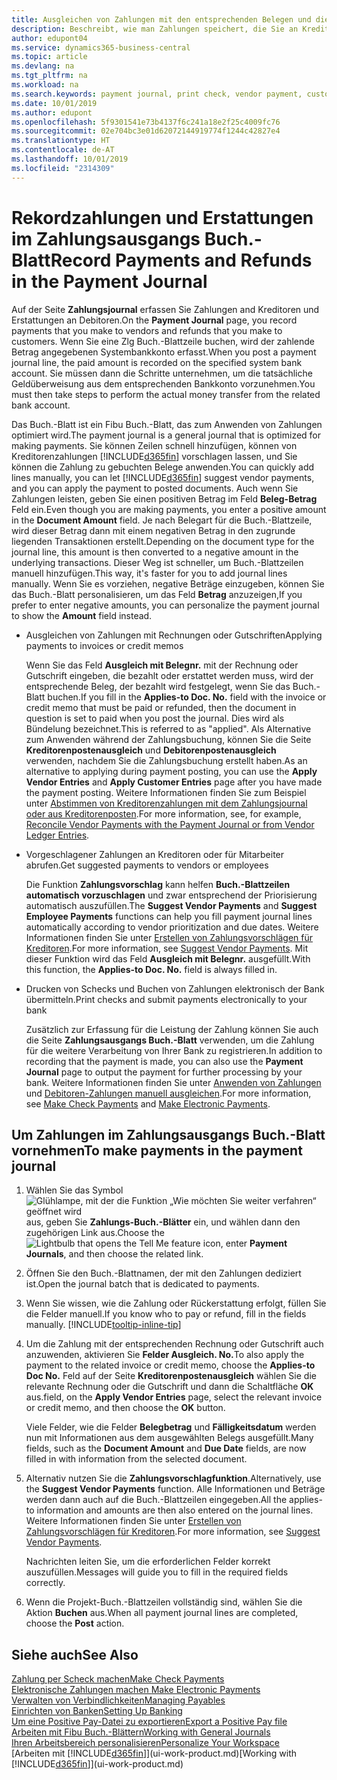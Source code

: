 ```yaml
---
title: Ausgleichen von Zahlungen mit den entsprechenden Belegen und diese buchen| Microsoft Docs
description: Beschreibt, wie man Zahlungen speichert, die Sie an Kreditoren und Erstattungen leisten, die Sie den Debitoren erstellen.
author: edupont04
ms.service: dynamics365-business-central
ms.topic: article
ms.devlang: na
ms.tgt_pltfrm: na
ms.workload: na
ms.search.keywords: payment journal, print check, vendor payment, customer refund, creditor, debt, balance due, AP
ms.date: 10/01/2019
ms.author: edupont
ms.openlocfilehash: 5f9301541e73b4137f6c241a18e2f25c4009fc76
ms.sourcegitcommit: 02e704bc3e01d62072144919774f1244c42827e4
ms.translationtype: HT
ms.contentlocale: de-AT
ms.lasthandoff: 10/01/2019
ms.locfileid: "2314309"
---
```

# <a name="record-payments-and-refunds-in-the-payment-journal"></a><span data-ttu-id="ec8d5-103">Rekordzahlungen und Erstattungen im Zahlungsausgangs Buch.-Blatt</span><span class="sxs-lookup"><span data-stu-id="ec8d5-103">Record Payments and Refunds in the Payment Journal</span></span>

<span data-ttu-id="ec8d5-104">Auf der Seite **Zahlungsjournal** erfassen Sie Zahlungen and Kreditoren und Erstattungen an Debitoren.</span><span class="sxs-lookup"><span data-stu-id="ec8d5-104">On the **Payment Journal** page, you record payments that you make to vendors and refunds that you make to customers.</span></span> <span data-ttu-id="ec8d5-105">Wenn Sie eine Zlg Buch.-Blattzeile buchen, wird der zahlende Betrag angegebenen Systembankkonto erfasst.</span><span class="sxs-lookup"><span data-stu-id="ec8d5-105">When you post a payment journal line, the paid amount is recorded on the specified system bank account.</span></span> <span data-ttu-id="ec8d5-106">Sie müssen dann die Schritte unternehmen, um die tatsächliche Geldüberweisung aus dem entsprechenden Bankkonto vorzunehmen.</span><span class="sxs-lookup"><span data-stu-id="ec8d5-106">You must then take steps to perform the actual money transfer from the related bank account.</span></span>  

<span data-ttu-id="ec8d5-107">Das Buch.-Blatt ist ein Fibu Buch.-Blatt, das zum Anwenden von Zahlungen optimiert wird.</span><span class="sxs-lookup"><span data-stu-id="ec8d5-107">The payment journal is a general journal that is optimized for making payments.</span></span> <span data-ttu-id="ec8d5-108">Sie können Zeilen schnell hinzufügen, können von Kreditorenzahlungen [!INCLUDE[d365fin](includes/d365fin_md.md)] vorschlagen lassen, und Sie können die Zahlung zu gebuchten Belege anwenden.</span><span class="sxs-lookup"><span data-stu-id="ec8d5-108">You can quickly add lines manually, you can let [!INCLUDE[d365fin](includes/d365fin_md.md)] suggest vendor payments, and you can apply the payment to posted documents.</span></span> <span data-ttu-id="ec8d5-109">Auch wenn Sie Zahlungen leisten, geben Sie einen positiven Betrag im Feld **Beleg-Betrag** Feld ein.</span><span class="sxs-lookup"><span data-stu-id="ec8d5-109">Even though you are making payments, you enter a positive amount in the **Document Amount** field.</span></span> <span data-ttu-id="ec8d5-110">Je nach Belegart für die Buch.-Blattzeile, wird dieser Betrag dann mit einem negativen Betrag in den zugrunde liegenden Transaktionen erstellt.</span><span class="sxs-lookup"><span data-stu-id="ec8d5-110">Depending on the document type for the journal line, this amount is then converted to a negative amount in the underlying transactions.</span></span> <span data-ttu-id="ec8d5-111">Dieser Weg ist schneller, um Buch.-Blattzeilen manuell hinzufügen.</span><span class="sxs-lookup"><span data-stu-id="ec8d5-111">This way, it's faster for you to add journal lines manually.</span></span> <span data-ttu-id="ec8d5-112">Wenn Sie es vorziehen, negative Beträge einzugeben, können Sie das Buch.-Blatt personalisieren, um das Feld **Betrag** anzuzeigen,</span><span class="sxs-lookup"><span data-stu-id="ec8d5-112">If you prefer to enter negative amounts, you can personalize the payment journal to show the **Amount** field instead.</span></span>  

- <span data-ttu-id="ec8d5-113">Ausgleichen von Zahlungen mit Rechnungen oder Gutschriften</span><span class="sxs-lookup"><span data-stu-id="ec8d5-113">Applying payments to invoices or credit memos</span></span>

    <span data-ttu-id="ec8d5-114">Wenn Sie das Feld **Ausgleich mit Belegnr.** mit der Rechnung oder Gutschrift eingeben, die bezahlt oder erstattet werden muss, wird der entsprechende Beleg, der bezahlt wird festgelegt, wenn Sie das Buch.-Blatt buchen.</span><span class="sxs-lookup"><span data-stu-id="ec8d5-114">If you fill in the **Applies-to Doc. No.** field with the invoice or credit memo that must be paid or refunded, then the document in question is set to paid when you post the journal.</span></span> <span data-ttu-id="ec8d5-115">Dies wird als Bündelung bezeichnet.</span><span class="sxs-lookup"><span data-stu-id="ec8d5-115">This is referred to as "applied".</span></span> <span data-ttu-id="ec8d5-116">Als Alternative zum Anwenden während der Zahlungsbuchung, können Sie die Seite **Kreditorenpostenausgleich** und **Debitorenpostenausgleich** verwenden, nachdem Sie die Zahlungsbuchung erstellt haben.</span><span class="sxs-lookup"><span data-stu-id="ec8d5-116">As an alternative to applying during payment posting, you can use the **Apply Vendor Entries** and **Apply Customer Entries** page after you have made the payment posting.</span></span> <span data-ttu-id="ec8d5-117">Weitere Informationen finden Sie zum Beispiel unter [Abstimmen von Kreditorenzahlungen mit dem Zahlungsjournal oder aus Kreditorenposten](payables-how-apply-purchase-transactions-manually.md).</span><span class="sxs-lookup"><span data-stu-id="ec8d5-117">For more information, see, for example, [Reconcile Vendor Payments with the Payment Journal or from Vendor Ledger Entries](payables-how-apply-purchase-transactions-manually.md).</span></span>  

- <span data-ttu-id="ec8d5-118">Vorgeschlagener Zahlungen an Kreditoren oder für Mitarbeiter abrufen.</span><span class="sxs-lookup"><span data-stu-id="ec8d5-118">Get suggested payments to vendors or employees</span></span>

    <span data-ttu-id="ec8d5-119">Die Funktion **Zahlungsvorschlag** kann helfen **Buch.-Blattzeilen automatisch vorzuschlagen** und zwar entsprechend der Priorisierung automatisch auszufüllen.</span><span class="sxs-lookup"><span data-stu-id="ec8d5-119">The **Suggest Vendor Payments** and **Suggest Employee Payments** functions can help you fill payment journal lines automatically according to vendor prioritization and due dates.</span></span> <span data-ttu-id="ec8d5-120">Weitere Informationen finden Sie unter [Erstellen von Zahlungsvorschlägen für Kreditoren](payables-how-suggest-vendor-payments.md).</span><span class="sxs-lookup"><span data-stu-id="ec8d5-120">For more information, see [Suggest Vendor Payments](payables-how-suggest-vendor-payments.md).</span></span> <span data-ttu-id="ec8d5-121">Mit dieser Funktion wird das Feld **Ausgleich mit Belegnr.** ausgefüllt.</span><span class="sxs-lookup"><span data-stu-id="ec8d5-121">With this function, the **Applies-to Doc. No.** field is always filled in.</span></span>  

- <span data-ttu-id="ec8d5-122">Drucken von Schecks und Buchen von Zahlungen elektronisch der Bank übermitteln.</span><span class="sxs-lookup"><span data-stu-id="ec8d5-122">Print checks and submit payments electronically to your bank</span></span>

    <span data-ttu-id="ec8d5-123">Zusätzlich zur Erfassung für die Leistung der Zahlung können Sie auch die Seite **Zahlungsausgangs Buch.-Blatt** verwenden, um die Zahlung für die weitere Verarbeitung von Ihrer Bank zu registrieren.</span><span class="sxs-lookup"><span data-stu-id="ec8d5-123">In addition to recording that the payment is made, you can also use the **Payment Journal** page to output the payment for further processing by your bank.</span></span> <span data-ttu-id="ec8d5-124">Weitere Informationen finden Sie unter [Anwenden von Zahlungen](payables-how-work-checks.md) und [Debitoren-Zahlungen manuell ausgleichen](payables-how-export-payments-bank-file.md).</span><span class="sxs-lookup"><span data-stu-id="ec8d5-124">For more information, see [Make Check Payments](payables-how-work-checks.md) and [Make Electronic Payments](payables-how-export-payments-bank-file.md).</span></span>  

## <a name="to-make-payments-in-the-payment-journal"></a><span data-ttu-id="ec8d5-125">Um Zahlungen im Zahlungsausgangs Buch.-Blatt vornehmen</span><span class="sxs-lookup"><span data-stu-id="ec8d5-125">To make payments in the payment journal</span></span>

1. <span data-ttu-id="ec8d5-126">Wählen Sie das Symbol ![Glühlampe, mit der die Funktion „Wie möchten Sie weiter verfahren“ geöffnet wird](media/ui-search/search_small.png "Wie möchten Sie weiter verfahren?") aus, geben Sie **Zahlungs-Buch.-Blätter** ein, und wählen dann den zugehörigen Link aus.</span><span class="sxs-lookup"><span data-stu-id="ec8d5-126">Choose the ![Lightbulb that opens the Tell Me feature](media/ui-search/search_small.png "Tell me what you want to do") icon, enter **Payment Journals**, and then choose the related link.</span></span>
2. <span data-ttu-id="ec8d5-127">Öffnen Sie den Buch.-Blattnamen, der mit den Zahlungen dediziert ist.</span><span class="sxs-lookup"><span data-stu-id="ec8d5-127">Open the journal batch that is dedicated to payments.</span></span>
3. <span data-ttu-id="ec8d5-128">Wenn Sie wissen, wie die Zahlung oder Rückerstattung erfolgt, füllen Sie die Felder manuell.</span><span class="sxs-lookup"><span data-stu-id="ec8d5-128">If you know who to pay or refund, fill in the fields manually.</span></span> [!INCLUDE[tooltip-inline-tip](includes/tooltip-inline-tip_md.md)]
4. <span data-ttu-id="ec8d5-129">Um die Zahlung mit der entsprechenden Rechnung oder Gutschrift auch anzuwenden, aktivieren Sie **Felder Ausgleich. No.**</span><span class="sxs-lookup"><span data-stu-id="ec8d5-129">To also apply the payment to the related invoice or credit memo, choose the **Applies-to Doc No.**</span></span> <span data-ttu-id="ec8d5-130">Feld auf der Seite **Kreditorenpostenausgleich** wählen Sie die relevante Rechnung oder die Gutschrift und dann die Schaltfläche **OK** aus.</span><span class="sxs-lookup"><span data-stu-id="ec8d5-130">field, on the **Apply Vendor Entries** page, select the relevant invoice or credit memo, and then choose the **OK** button.</span></span>

    <span data-ttu-id="ec8d5-131">Viele Felder, wie die Felder **Belegbetrag** und **Fälligkeitsdatum** werden nun mit Informationen aus dem ausgewählten Belegs ausgefüllt.</span><span class="sxs-lookup"><span data-stu-id="ec8d5-131">Many fields, such as the **Document Amount** and **Due Date** fields, are now filled in with information from the selected document.</span></span>
5. <span data-ttu-id="ec8d5-132">Alternativ nutzen Sie die **Zahlungsvorschlagfunktion**.</span><span class="sxs-lookup"><span data-stu-id="ec8d5-132">Alternatively, use the **Suggest Vendor Payments** function.</span></span> <span data-ttu-id="ec8d5-133">Alle Informationen und Beträge werden dann auch auf die Buch.-Blattzeilen eingegeben.</span><span class="sxs-lookup"><span data-stu-id="ec8d5-133">All the applies-to information and amounts are then also entered on the journal lines.</span></span> <span data-ttu-id="ec8d5-134">Weitere Informationen finden Sie unter [Erstellen von Zahlungsvorschlägen für Kreditoren](payables-how-suggest-vendor-payments.md).</span><span class="sxs-lookup"><span data-stu-id="ec8d5-134">For more information, see [Suggest Vendor Payments](payables-how-suggest-vendor-payments.md).</span></span>

    <span data-ttu-id="ec8d5-135">Nachrichten leiten Sie, um die erforderlichen Felder korrekt auszufüllen.</span><span class="sxs-lookup"><span data-stu-id="ec8d5-135">Messages will guide you to fill in the required fields correctly.</span></span>
6.  <span data-ttu-id="ec8d5-136">Wenn die Projekt-Buch.-Blattzeilen vollständig sind, wählen Sie die Aktion **Buchen** aus.</span><span class="sxs-lookup"><span data-stu-id="ec8d5-136">When all payment journal lines are completed, choose the **Post** action.</span></span>

## <a name="see-also"></a><span data-ttu-id="ec8d5-137">Siehe auch</span><span class="sxs-lookup"><span data-stu-id="ec8d5-137">See Also</span></span>
[<span data-ttu-id="ec8d5-138">Zahlung per Scheck machen</span><span class="sxs-lookup"><span data-stu-id="ec8d5-138">Make Check Payments</span></span>](payables-how-work-checks.md)  
[<span data-ttu-id="ec8d5-139">Elektronische Zahlungen machen </span><span class="sxs-lookup"><span data-stu-id="ec8d5-139">Make Electronic Payments</span></span>](payables-how-export-payments-bank-file.md)  
[<span data-ttu-id="ec8d5-140">Verwalten von Verbindlichkeiten</span><span class="sxs-lookup"><span data-stu-id="ec8d5-140">Managing Payables</span></span>](payables-manage-payables.md)  
[<span data-ttu-id="ec8d5-141">Einrichten von Banken</span><span class="sxs-lookup"><span data-stu-id="ec8d5-141">Setting Up Banking</span></span>](bank-setup-banking.md)  
[<span data-ttu-id="ec8d5-142">Um eine Positive Pay-Datei zu exportieren</span><span class="sxs-lookup"><span data-stu-id="ec8d5-142">Export a Positive Pay file</span></span>](finance-how-positive-pay.md)  
[<span data-ttu-id="ec8d5-143">Arbeiten mit Fibu Buch.-Blättern</span><span class="sxs-lookup"><span data-stu-id="ec8d5-143">Working with General Journals</span></span>](ui-work-general-journals.md)  
[<span data-ttu-id="ec8d5-144">Ihren Arbeitsbereich personalisieren</span><span class="sxs-lookup"><span data-stu-id="ec8d5-144">Personalize Your Workspace</span></span>](ui-personalization-user.md)  
<span data-ttu-id="ec8d5-145">[Arbeiten mit [!INCLUDE[d365fin](includes/d365fin_md.md)]](ui-work-product.md)</span><span class="sxs-lookup"><span data-stu-id="ec8d5-145">[Working with [!INCLUDE[d365fin](includes/d365fin_md.md)]](ui-work-product.md)</span></span>  
